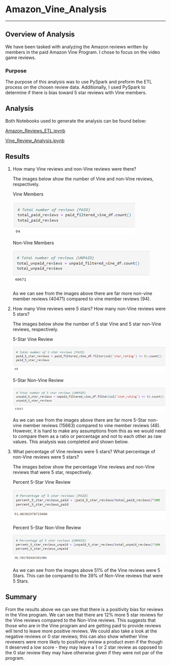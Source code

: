 # Amazon_Vine_Analysis
---
## Overview of Analysis

We have been tasked with analyzing the Amazon reviews written by members in the paid Amazon Vine Program. I chose to focus on the video game reviews.

### Purpose

The purpose of this analysis was to use PySpark and preform the ETL process on the chosen review data. Additionally, I used PySpark to determine if there is bias toward 5 star reviews with Vine members.

## Analysis

Both Notebooks used to generate the analysis can be found below:

[Amazon_Reviews_ETL.ipynb](https://github.com/ClaudAMC/Amazon_Vine_Analysis/blob/main/Amazon_Reviews_ETL.ipynb)

[Vine_Review_Analysis.ipynb](https://github.com/ClaudAMC/Amazon_Vine_Analysis/blob/main/Vine_Review_Analysis.ipynb)

## Results

1. How many Vine reviews and non-Vine reviews were there?

    The images below show the number of Vine and non-Vine reviews, respectively.

    Vine Members

    ![Total Vine Reviews.PNG](https://github.com/ClaudAMC/Amazon_Vine_Analysis/blob/main/Images/Total%20Vine%20Reviews.PNG)

    Non-Vine Members

    ![Total Non-Vine Reviews.PNG](https://github.com/ClaudAMC/Amazon_Vine_Analysis/blob/main/Images/Total%20Non-Vine%20Reviews.PNG)

    As we can see from the images above there are far more non-vine member reviews (40471) compared to vine member reviews (94).
  
2. How many Vine reviews were 5 stars? How many non-Vine reviews were 5 stars?
    
    The images below show the number of 5 star Vine and 5 star non-Vine reviews, respectively.
    
    5-Star Vine Review
    
    ![Total 5 Star Vine Reviews.PNG](https://github.com/ClaudAMC/Amazon_Vine_Analysis/blob/main/Images/Total%205%20Star%20Vine%20Reviews.PNG)
    
    5-Star Non-Vine Review
    
    ![Total 5 Star Non-Vine Reviews.PNG](https://github.com/ClaudAMC/Amazon_Vine_Analysis/blob/main/Images/Total%205%20Star%20Non-Vine%20Reviews.PNG)
    
    As we can see from the images above there are far more 5-Star non-vine member reviews (15663) compared to vine member reviews (48). However, it is hard to make any assumptions from this as we would need to compare them as a ratio or percentage and not to each other as raw values. This analysis was completed and shown below.
   
3. What percentage of Vine reviews were 5 stars? What percentage of non-Vine reviews were 5 stars?

    The images below show the percentage Vine reviews and non-Vine reviews that were 5 star, respectively.
    
    Percent 5-Star Vine Review
    
    ![Percent 5 Star Vine to Total Vine Reviews.PNG](https://github.com/ClaudAMC/Amazon_Vine_Analysis/blob/main/Images/Percent%205%20Star%20Vine%20to%20Total%20Vine%20Reviews.PNG)
    
    Percent 5-Star Non-Vine Review
    
    ![Percent 5 Star Non-Vine to Total Non-Vine Reviews.PNG](https://github.com/ClaudAMC/Amazon_Vine_Analysis/blob/main/Images/Percent%205%20Star%20Non-Vine%20to%20Total%20Non-Vine%20Reviews.PNG)
    
    As we can see from the images above 51% of the Vine reviews were 5 Stars. This can be compared to the 39% of Non-Vine reviews that were 5 Stars.
    
## Summary

From the results above we can see that there is a positivity bias for reviews in the Vine program. We can see that there are 12% more 5 star reviews for the Vine reviews compared to the Non-Vine reviews. This suggests that those who are in the Vine program and are getting paid to provide reviews will tend to leave more positive reviews. We could also take a look at the negative reviews or 0 star reviews; this can also show whether Vine revewers were more likely to positively review a product even if the though it deserved a low score - they may leave a 1 or 2 star review as opposed to the 0 star review they may have otherwise given if they were not par of the program.   
    
    
